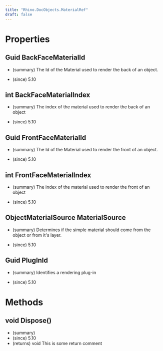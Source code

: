 ```yaml
---
title: "Rhino.DocObjects.MaterialRef"
draft: false
---
```


# Properties
## Guid BackFaceMaterialId
- (summary) 
     The Id of the Material used to render the back of an object.
     
- (since) 5.10
## int BackFaceMaterialIndex
- (summary) 
     The index of the material used to render the back of an object
     
- (since) 5.10
## Guid FrontFaceMaterialId
- (summary) 
     The Id of the Material used to render the front of an object.
     
- (since) 5.10
## int FrontFaceMaterialIndex
- (summary) 
     The index of the material used to render the front of an object
     
- (since) 5.10
## ObjectMaterialSource MaterialSource
- (summary) 
     Determines if the simple material should come from the object or from
     it's layer.
     
- (since) 5.10
## Guid PlugInId
- (summary) 
     Identifies a rendering plug-in
     
- (since) 5.10
# Methods
## void Dispose()
- (summary) 
- (since) 5.10
- (returns) void This is some return comment
